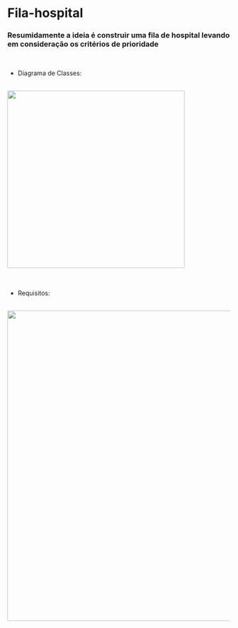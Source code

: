 # Fila-hospital

### Resumidamente a ideia é construir uma fila de hospital levando em consideração os critérios de prioridade

</br>

- Diagrama de Classes:


</br>
<div align="left">
<img src="https://user-images.githubusercontent.com/104608914/227784290-6fa0b369-b67c-4b35-84a5-2743749912b8.jpg" width=400  />
</div>

</br>

</br>


- Requisitos:

</br>
<div align="left">
<img src="https://user-images.githubusercontent.com/104608914/227784291-15eb9167-378d-451c-9b8b-3a8dc9fb7308.jpg" width=700  />
</div>
